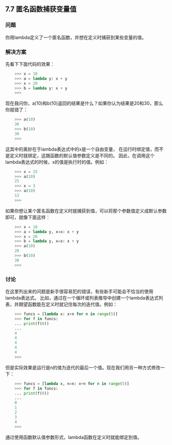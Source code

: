 ## 7.7 匿名函数捕获变量值 ##
### 问题 ###
你用lambda定义了一个匿名函数，并想在定义时捕获到某些变量的值。
### 解决方案 ###
先看下下面代码的效果：
```python
    >>> x = 10
    >>> a = lambda y: x + y
    >>> x = 20
    >>> b = lambda y: x + y
    >>>
```
现在我问你，a(10)和b(10)返回的结果是什么？如果你认为结果是20和30，那么你就错了：
```python
    >>> a(10)
    30
    >>> b(10)
    30
    >>>

```
这其中的奥妙在于lambda表达式中的x是一个自由变量，
在运行时绑定值，而不是定义时就绑定，这跟函数的默认值参数定义是不同的。
因此，在调用这个lambda表达式的时候，x的值是执行时的值。例如：
```python
    >>> x = 15
    >>> a(10)
    25
    >>> x = 3
    >>> a(10)
    13
    >>>

```
如果你想让某个匿名函数在定义时就捕获到值，可以将那个参数值定义成默认参数即可，就像下面这样：
```python
    >>> x = 10
    >>> a = lambda y, x=x: x + y
    >>> x = 20
    >>> b = lambda y, x=x: x + y
    >>> a(10)
    20
    >>> b(10)
    30
    >>>

```
### 讨论 ###
在这里列出来的问题是新手很容易犯的错误，有些新手可能会不恰当的使用lambda表达式。
比如，通过在一个循环或列表推导中创建一个lambda表达式列表，并期望函数能在定义时就记住每次的迭代值。例如：
```python
    >>> funcs = [lambda x: x+n for n in range(5)]
    >>> for f in funcs:
    ... print(f(0))
    ...
    4
    4
    4
    4
    4
    >>>

```
但是实际效果是运行是n的值为迭代的最后一个值。现在我们用另一种方式修改一下：
```python
    >>> funcs = [lambda x, n=n: x+n for n in range(5)]
    >>> for f in funcs:
    ... print(f(0))
    ...
    0
    1
    2
    3
    4
    >>>

```
通过使用函数默认值参数形式，lambda函数在定义时就能绑定到值。
